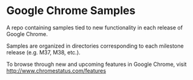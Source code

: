 Google Chrome Samples
===
A repo containing samples tied to new functionality in each release of Google Chrome.

Samples are organized in directories corresponding to each milestone release (e.g. M37, M38, etc.).

To browse through new and upcoming features in Google Chrome, visit http://www.chromestatus.com/features